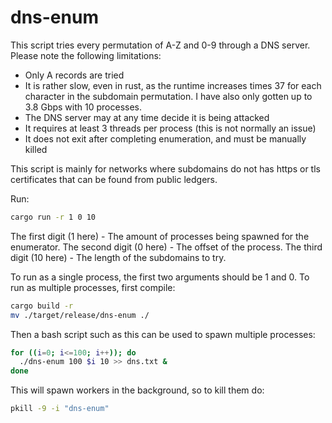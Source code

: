 # dns-enum

This script tries every permutation of A-Z and 0-9 through a DNS server. Please note the following limitations:

- Only A records are tried
- It is rather slow, even in rust, as the runtime increases times 37 for each character in the subdomain permutation. I have also only gotten up to 3.8 Gbps with 10 processes.
- The DNS server may at any time decide it is being attacked
- It requires at least 3 threads per process (this is not normally an issue)
- It does not exit after completing enumeration, and must be manually killed

This script is mainly for networks where subdomains do not has https or tls certificates that can be found from public ledgers.

Run:
```bash
cargo run -r 1 0 10
```

The first digit (1 here) - The amount of processes being spawned for the enumerator.
The second digit (0 here) - The offset of the process.
The third digit (10 here) - The length of the subdomains to try.

To run as a single process, the first two arguments should be 1 and 0. To run as multiple processes, first compile:
```bash
cargo build -r
mv ./target/release/dns-enum ./
```
Then a bash script such as this can be used to spawn multiple processes:
```bash
for ((i=0; i<=100; i++)); do
  ./dns-enum 100 $i 10 >> dns.txt &
done
```

This will spawn workers in the background, so to kill them do:
```bash
pkill -9 -i "dns-enum"
```
